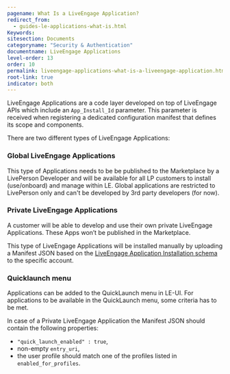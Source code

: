```yaml
---
pagename: What Is a LiveEngage Application?
redirect_from:
  - guides-le-applications-what-is.html
Keywords:
sitesection: Documents
categoryname: "Security & Authentication"
documentname: LiveEngage Applications
level-order: 13
order: 10
permalink: liveengage-applications-what-is-a-liveengage-application.html
root-link: true
indicator: both
---
```


LiveEngage Applications are a code layer developed on top of LiveEngage APIs which include an `App_Install_Id` parameter. This parameter is received when registering a dedicated configuration manifest that defines its scope and components.

There are two different types of LiveEngage Applications:

### Global LiveEngage Applications

This type of Applications needs to be be published to the Marketplace by a LivePerson Developer and will be available for all LP customers to install (use/onboard) and manage within LE. Global applications are restricted to LivePerson only and can't be developed by 3rd party developers (for now).

### Private LiveEngage Applications

A customer will be able to develop and use their own private LiveEngage Applications. These Apps won’t be published in the Marketplace.

This type of LiveEngage Applications will be installed manually by uploading a Manifest JSON based on the [LiveEngage Application Installation schema](guides-le-applications-installing.html) to the specific account.

### Quicklaunch menu

Applications can be added to the QuickLaunch menu in LE-UI. For applications to be available in the QuickLaunch menu, some criteria has to be met.

In case of a Private LiveEngage Application the Manifest JSON should contain the following properties: 
* `"quick_launch_enabled" : true`, 
* non-empty `entry_uri`, 
* the user profile should match one of the profiles listed in `enabled_for_profiles`. 
